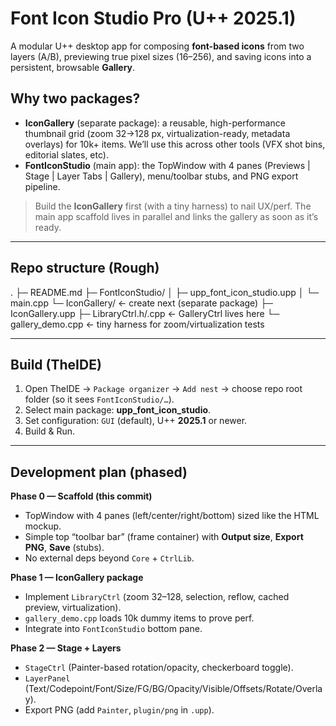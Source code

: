 # Font Icon Studio Pro (U++ 2025.1)

A modular U++ desktop app for composing **font-based icons** from two layers (A/B), previewing true pixel sizes (16–256), and saving icons into a persistent, browsable **Gallery**.

## Why two packages?
- **IconGallery** (separate package): a reusable, high-performance thumbnail grid (zoom 32→128 px, virtualization-ready, metadata overlays) for 10k+ items. We’ll use this across other tools (VFX shot bins, editorial slates, etc).
- **FontIconStudio** (main app): the TopWindow with 4 panes (Previews | Stage | Layer Tabs | Gallery), menu/toolbar stubs, and PNG export pipeline.

> Build the **IconGallery** first (with a tiny harness) to nail UX/perf. The main app scaffold lives in parallel and links the gallery as soon as it’s ready.

---
## Repo structure (Rough)

.
├─ README.md
├─ FontIconStudio/
│ ├─ upp_font_icon_studio.upp
│ └─ main.cpp
└─ IconGallery/ ← create next (separate package)
├─ IconGallery.upp
├─ LibraryCtrl.h/.cpp ← GalleryCtrl lives here
└─ gallery_demo.cpp ← tiny harness for zoom/virtualization tests

---

## Build (TheIDE)
1. Open TheIDE → `Package organizer` → `Add nest` → choose repo root folder (so it sees `FontIconStudio/…`).
2. Select main package: **upp_font_icon_studio**.
3. Set configuration: `GUI` (default), U++ **2025.1** or newer.
4. Build & Run.

---

## Development plan (phased)

**Phase 0 — Scaffold (this commit)**
- TopWindow with 4 panes (left/center/right/bottom) sized like the HTML mockup.
- Simple top “toolbar bar” (frame container) with **Output size**, **Export PNG**, **Save** (stubs).
- No external deps beyond `Core` + `CtrlLib`.

**Phase 1 — IconGallery package**
- Implement `LibraryCtrl` (zoom 32–128, selection, reflow, cached preview, virtualization).
- `gallery_demo.cpp` loads 10k dummy items to prove perf.
- Integrate into `FontIconStudio` bottom pane.

**Phase 2 — Stage + Layers**
- `StageCtrl` (Painter-based rotation/opacity, checkerboard toggle).
- `LayerPanel` (Text/Codepoint/Font/Size/FG/BG/Opacity/Visible/Offsets/Rotate/Overlay).
- Export PNG (add `Painter`, `plugin/png` in `.upp`).
